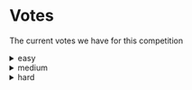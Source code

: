 # Votes
The current votes we have for this competition
<details><summary>easy</summary>

| name | score |
| --- | --- |


</details>


<details><summary>medium</summary>

| name | score |
| --- | --- |
| MatissesProjects | 1 |


</details>


<details><summary>hard</summary>

| name | score |
| --- | --- |


</details>

